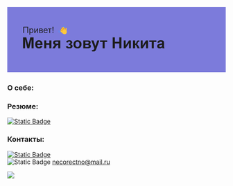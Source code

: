 ![A](https://github.com/NectarHeHe/NectarHeHe/blob/main/header.png)
### О себе:
### Резюме:
[![Static Badge](https://img.shields.io/badge/HexletCV-20B2AA)](https://cv.hexlet.io/ru/resumes/3265)
### Контакты:
[![Static Badge](https://img.shields.io/badge/telegram-20B2AA)](https://t.me/nectarrrr)\
![Static Badge](https://img.shields.io/badge/Mail-20B2AA) necorectno@mail.ru




![](http://github-profile-summary-cards.vercel.app/api/cards/profile-details?username=NectarHeHe&theme=aura)
<!--
**NectarHeHe/NectarHeHe** is a ✨ _special_ ✨ repository because its `README.md` (this file) appears on your GitHub profile.

Here are some ideas to get you started:

- 🔭 I’m currently working on ...
- 🌱 I’m currently learning ...
- 👯 I’m looking to collaborate on ...
- 🤔 I’m looking for help with ...
- 💬 Ask me about ...
- 📫 How to reach me: ...
- 😄 Pronouns: ...
- ⚡ Fun fact: ...
-->
